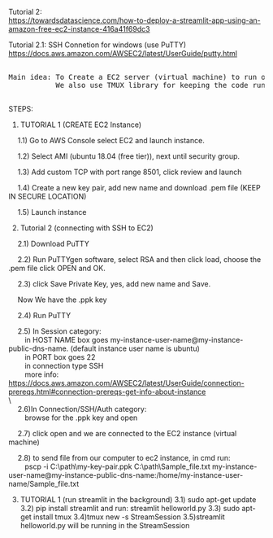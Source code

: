 Tutorial 2:\
	https://towardsdatascience.com/how-to-deploy-a-streamlit-app-using-an-amazon-free-ec2-instance-416a41f69dc3
	
Tutorial 2.1: SSH Connetion for windows (use PuTTY) \
	https://docs.aws.amazon.com/AWSEC2/latest/UserGuide/putty.html
<pre>      
Main idea: To Create a EC2 server (virtual machine) to run our streamlit web app. 
           We also use TMUX library for keeping the code running in the background.
	   
</pre>  

STEPS:


1) TUTORIAL 1 (CREATE EC2 Instance)

&emsp; 1.1) Go to AWS Console select EC2 and launch instance.
 
&emsp; 1.2) Select AMI (ubuntu 18.04 (free tier)), next until security group.
 
&emsp; 1.3) Add custom TCP with port range 8501, click review and launch
 
&emsp; 1.4) Create a new key pair, add new name and download .pem file (KEEP IN SECURE LOCATION)
 
&emsp; 1.5) Launch instance

2) Tutorial 2 (connecting with SSH to EC2)

&emsp; 2.1) Download PuTTY
 
&emsp; 2.2) Run PuTTYgen software, select RSA and then click load, choose the .pem file click OPEN and OK.
 
&emsp; 2.3) click Save Private Key, yes, add new name and Save.
 
&emsp; Now We have the .ppk key
 
&emsp; 2.4) Run PuTTY
 
&emsp; 2.5) In Session category: \
&emsp;&emsp;      in HOST NAME box goes  my-instance-user-name@my-instance-public-dns-name. (default instance user name is ubuntu)\
&emsp;&emsp;      in PORT box goes 22\
&emsp;&emsp;      in connection type SSH\
&emsp;&emsp;      more info:  https://docs.aws.amazon.com/AWSEC2/latest/UserGuide/connection-prereqs.html#connection-prereqs-get-info-about-instance \
 \     
 &emsp; 2.6)In Connection/SSH/Auth category:\
 &emsp;&emsp;     browse for the .ppk key and open
 
 &emsp; 2.7) click open and we are connected to the EC2 instance (virtual machine)
 
 &emsp; 2.8) to send file from our computer to ec2 instance, in cmd run:\
 &emsp;&emsp; 	pscp -i C:\path\my-key-pair.ppk C:\path\Sample_file.txt my-instance-user-name@my-instance-public-dns-name:/home/my-instance-user-name/Sample_file.txt
      
3) TUTORIAL 1 (run streamlit in the background)
3.1) sudo apt-get update
3.2) pip install streamlit and run: streamlit helloworld.py
3.3) sudo apt-get install tmux
3.4)tmux new -s StreamSession
3.5)streamlit helloworld.py will be running in the StreamSession 


      



  
  
